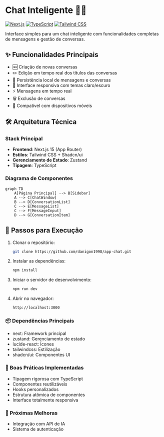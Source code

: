 # Chat Inteligente 🤖💬

[![Next.js](https://img.shields.io/badge/Next.js-13.5+-000000?logo=next.js)](https://nextjs.org/)
[![TypeScript](https://img.shields.io/badge/TypeScript-5.0+-3178C6?logo=typescript)](https://www.typescriptlang.org/)
[![Tailwind CSS](https://img.shields.io/badge/Tailwind_CSS-3.3+-06B6D4?logo=tailwind-css)](https://tailwindcss.com/)

Interface simples para um chat inteligente com funcionalidades completas de mensagens e gestão de conversas.

## ✨ Funcionalidades Principais

- 🆕 Criação de novas conversas  
- ✏️ Edição em tempo real dos títulos das conversas  
- 💾 Persistência local de mensagens e conversas  
- 🎨 Interface responsiva com temas claro/escuro  
- ⚡ Mensagens em tempo real  
- 🗑️ Exclusão de conversas  
- 📱 Compatível com dispositivos móveis  

## 🛠️ Arquitetura Técnica

### Stack Principal
- **Frontend**: Next.js 15 (App Router)  
- **Estilos**: Tailwind CSS + Shadcn/ui  
- **Gerenciamento de Estado**: Zustand  
- **Tipagem**: TypeScript  

### Diagrama de Componentes
```mermaid
graph TD
    A[Página Principal] --> B[Sidebar]
    A --> C[ChatWindow]
    B --> D[ConversationList]
    C --> E[MessageList]
    C --> F[MessageInput]
    D --> G[ConversationItem]
```

## 🚀 Passos para Execução

1. Clonar o repositório:

    ```bash
    git clone https://github.com/danigon1998/app-chat.git

2. Instalar as dependências:

    ```bash
    npm install

3. Iniciar o servidor de desenvolvimento:

    ```bash
    npm run dev

4. Abrir no navegador:

    ```bash
    http://localhost:3000

### 📦 Dependências Principais

- next: Framework principal
- zustand: Gerenciamento de estado
- lucide-react: Ícones
- tailwindcss: Estilização
- shadcn/ui: Componentes UI

### 🤝 Boas Práticas Implementadas

- Tipagem rigorosa com TypeScript
- Componentes reutilizáveis
- Hooks personalizados
- Estrutura atômica de componentes
- Interface totalmente responsiva

### 🚧 Próximas Melhoras

- Integração com API de IA
- Sistema de autenticação
